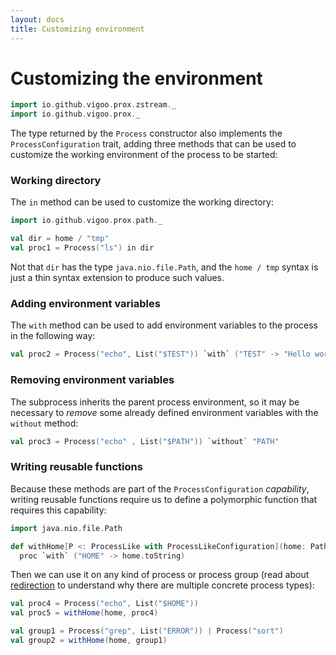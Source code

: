 ```yaml
---
layout: docs
title: Customizing environment
---
```


# Customizing the environment

```scala mdoc:invisible
import io.github.vigoo.prox.zstream._
import io.github.vigoo.prox._
``` 

The type returned by the `Process` constructor also implements the `ProcessConfiguration` trait,
adding three methods that can be used to customize the working environment of the process to be started:

### Working directory

The `in` method can be used to customize the working directory:

```scala mdoc
import io.github.vigoo.prox.path._

val dir = home / "tmp"
val proc1 = Process("ls") in dir 
```

Not that `dir` has the type `java.nio.file.Path`, and the `home / tmp` syntax is just a thin 
syntax extension to produce such values.

### Adding environment variables

The `with` method can be used to add environment variables to the process in the following
way:

```scala mdoc
val proc2 = Process("echo", List("$TEST")) `with` ("TEST" -> "Hello world")
```

### Removing environment variables

The subprocess inherits the parent process environment, so it may be necessary to
_remove_ some already defined environment variables with the `without` method:

```scala mdoc
val proc3 = Process("echo" , List("$PATH")) `without` "PATH"
``` 

### Writing reusable functions 

Because these methods are part of the `ProcessConfiguration` _capability_, writing reusable functions require us to define
a polymorphic function that requires this capability:

```scala mdoc
import java.nio.file.Path

def withHome[P <: ProcessLike with ProcessLikeConfiguration](home: Path, proc: P): P#Self = 
  proc `with` ("HOME" -> home.toString)
```

Then we can use it on any kind of process or process group (read about [redirection](redirection) to understand
why there are multiple concrete process types):

```scala mdoc
val proc4 = Process("echo", List("$HOME"))
val proc5 = withHome(home, proc4)

val group1 = Process("grep", List("ERROR")) | Process("sort")
val group2 = withHome(home, group1)
```